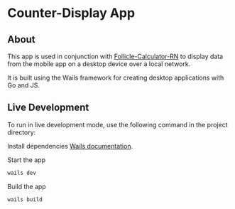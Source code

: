 # Counter-Display App

## About

This app is used in conjunction with [Follicle-Calculator-RN](https://github.com/cchriss123/Follicle-Calculator-RN) to display data from the mobile app on a desktop device over a local network.

It is built using the Wails framework for creating desktop applications with Go and JS.

## Live Development

To run in live development mode, use the following command in the project directory:

Install dependencies 
[Wails documentation](https://wails.io/docs/).

Start the app

   ```bash
   wails dev
   ```
Build the app

   ```bash
   wails build
   ```







